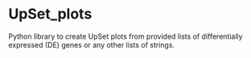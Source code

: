 # UpSet_plots
Python library to create UpSet plots from provided lists of differentially expressed (DE) genes or any other lists of strings.


